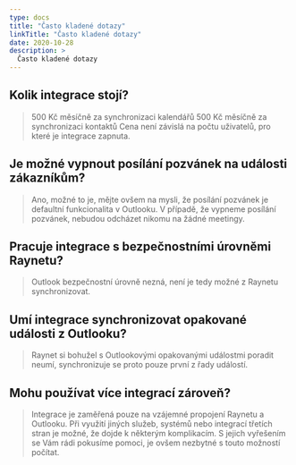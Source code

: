 ```yaml
---
type: docs
title: "Často kladené dotazy"
linkTitle: "Často kladené dotazy"
date: 2020-10-28
description: >
  Často kladené dotazy
---
```

## Kolik integrace stojí?
> 500 Kč měsíčně za synchronizaci kalendářů
> 500 Kč měsíčně za synchronizaci kontaktů
> Cena není závislá na počtu uživatelů, pro které je integrace zapnuta.


## Je možné vypnout posílání pozvánek na události zákazníkům?
> Ano, možné to je, mějte ovšem na mysli, že posílání pozvánek je defaultní funkcionalita v Outlooku. V případě, že vypneme posílání pozvánek, nebudou odcházet nikomu na žádné meetingy.


## Pracuje integrace s bezpečnostními úrovněmi Raynetu?
> Outlook bezpečnostní úrovně nezná, není je tedy možné z Raynetu synchronizovat.


## Umí integrace synchronizovat opakované události z Outlooku?
> Raynet si bohužel s Outlookovými opakovanými událostmi poradit neumí, synchronizuje se proto pouze první z řady událostí.


## Mohu používat více integrací zároveň?
> Integrace je zaměřená pouze na vzájemné propojení Raynetu a Outlooku. Při využití jiných služeb, systémů nebo integrací třetích stran je možné, že dojde k některým komplikacím. S jejich vyřešením se Vám rádi pokusíme pomoci, je ovšem nezbytné s touto možností počítat.  

